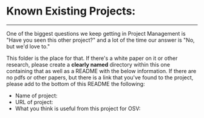 # Known Existing Projects:
---
One of the biggest questions we keep getting in Project Management is "Have you seen this other project?" and a lot of the time our answer is "No, but we'd love to."

This folder is the place for that. If there's a white paper on it or other research, please create a **clearly named** directory within this one containing that as well as a README with the below information. If there are no pdfs or other papers, but there is a link that you've found to the project, please add to the bottom of this README the following:

- Name of project:
- URL of project:
- What you think is useful from this project for OSV:
